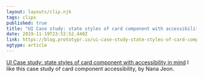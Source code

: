 ```yaml
---
layout: layouts/clip.njk 
tags: clips 
published: true 
title: "UI Case study: state styles of card component with accessibility in mind" 
date: 2019-11-19T23:52:52.440Z 
link: https://blog.prototypr.io/ui-case-study-state-styles-of-card-component-with-accessibility-in-mind-2f30137c6108 
ogtype: article 
---
```

[UI Case study: state styles of card component with accessibility in mind](https://blog.prototypr.io/ui-case-study-state-styles-of-card-component-with-accessibility-in-mind-2f30137c6108) 
I like this case study of card component accessibility, by Nana Jeon.